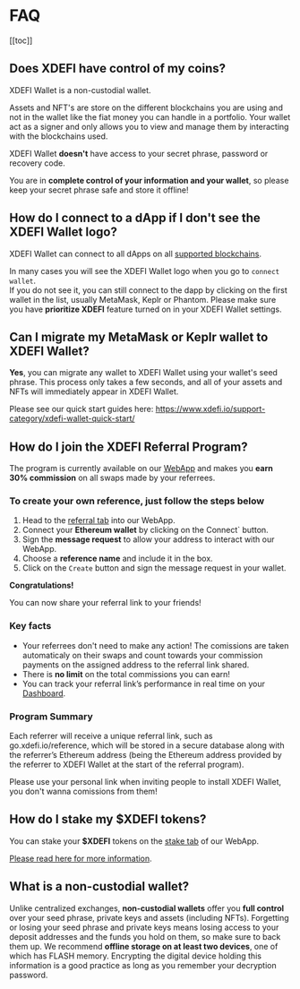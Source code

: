 # FAQ

[[toc]]

## Does XDEFI have control of my coins?

XDEFI Wallet is a non-custodial wallet.

Assets and NFT's are store on the different blockchains you are using and not in the wallet like the fiat money you can handle in a portfolio. Your wallet act as a signer and only allows you to view and manage them by interacting with the blockchains used.

XDEFI Wallet **doesn't** have access to your secret phrase, password or recovery code.

You are in **complete control of your information and your wallet**, so please keep your secret phrase safe and store it offline!

## How do I connect to a dApp if I don't see the XDEFI Wallet logo? 

XDEFI Wallet can connect to all dApps on all [supported blockchains](./supported-blockchains.md). 

In many cases you will see the XDEFI Wallet logo when you go to `connect wallet`.  
If you do not see it, you can still connect to the dapp by clicking on the first wallet in the list, usually MetaMask, Keplr or Phantom. 
Please make sure you have **prioritize XDEFI** feature turned on in your XDEFI Wallet settings.

## Can I migrate my MetaMask or Keplr wallet to XDEFI Wallet?

**Yes**, you can migrate any wallet to XDEFI Wallet using your wallet's seed phrase. This process only takes a few seconds, and all of your assets and NFTs will immediately appear in XDEFI Wallet.

Please see our quick start guides here: https://www.xdefi.io/support-category/xdefi-wallet-quick-start/

## How do I join the XDEFI Referral Program?

The program is currently available on our [WebApp](https://www.app.xdefi.io/referral) and makes you **earn 30% commission** on all swaps made by your referrees.

### To create your own reference, just follow the steps below
1. Head to the [referral tab](https://www.app.xdefi.io/referral) into our WebApp.
2. Connect your **Ethereum wallet** by clicking on the Connect` button.
3. Sign the **message request** to allow your address to interact with our WebApp.
4. Choose a **reference name** and include it in the box.
5. Click on the `Create` button and sign the message request in your wallet.

**Congratulations!**

You can now share your referral link to your friends!

### Key facts

- Your referrees don't need to make any action! The comissions are taken automaticaly on their swaps and count towards your commission payments on the assigned address to the referral link shared.
- There is **no limit** on the total commissions you can earn!
- You can track your referral link’s performance in real time on your [Dashboard](https://www.app.xdefi.io/referral).

### Program Summary

Each referrer will receive a unique referral link, such as go.xdefi.io/reference, which will be stored in a secure database along with the referrer’s Ethereum address (being the Ethereum address provided by the referrer to XDEFI Wallet at the start of the referral program).

Please use your personal link when inviting people to install XDEFI Wallet, you don't wanna comissions from them!

## How do I stake my $XDEFI tokens? 

You can stake your **$XDEFI** tokens on the [stake tab](https://www.app.xdefi.io/stake) of our WebApp.

[Please read here for more information](https://www.xdefi.io/article/staking-faq/).

## What is a non-custodial wallet?

Unlike centralized exchanges, **non-custodial wallets** offer you **full control** over your seed phrase, private keys and assets (including NFTs). Forgetting or losing your seed phrase and private keys means losing access to your deposit addresses and the funds you hold on them, so make sure to back them up.
We recommend **offline storage on at least two devices**, one of which has FLASH memory. Encrypting the digital device holding this information is a good practice as long as you remember your decryption password.